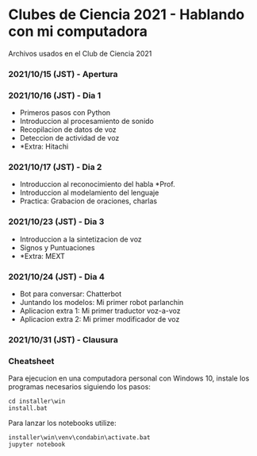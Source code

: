 # Clubes de Ciencia 2021 - Hablando con mi computadora

Archivos usados en el Club de Ciencia 2021

### 2021/10/15 (JST) - Apertura 


### 2021/10/16 (JST) - Dia 1

- Primeros pasos con Python
- Introduccion al procesamiento de sonido
- Recopilacion de datos de voz
- Deteccion de actividad de voz
- *Extra: Hitachi

### 2021/10/17 (JST) - Dia 2

- Introduccion al reconocimiento del habla *Prof.
- Introduccion al modelamiento del lenguaje
- Practica: Grabacion de oraciones, charlas

### 2021/10/23 (JST) - Dia 3

- Introduccion a la sintetizacion de voz
- Signos y Puntuaciones
- *Extra: MEXT

### 2021/10/24 (JST) - Dia 4

- Bot para conversar: Chatterbot
- Juntando los modelos: Mi primer robot parlanchin
- Aplicacion extra 1: Mi primer traductor voz-a-voz
- Aplicacion extra 2: Mi primer modificador de voz

### 2021/10/31 (JST) - Clausura


### Cheatsheet

Para ejecucion en una computadora personal con Windows 10,
instale los programas necesarios siguiendo los pasos:

```batch
cd installer\win
install.bat
```

Para lanzar los notebooks utilize:

```batch
installer\win\venv\condabin\activate.bat
jupyter notebook
```
